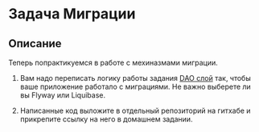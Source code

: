 # Задача Миграции

## Описание
Теперь попрактикуемся в работе с мехиназмами миграции.

1. Вам надо переписать логику работы задания [DAO слой](../task1/README.md) так, чтобы ваше приложение работало с миграциями. Не важно выберете ли вы Flyway или Liquibase.

2. Написанные код выложите в отдельный репозиторий на гитхабе и прикрепите ссылку на него в домашнем задании.